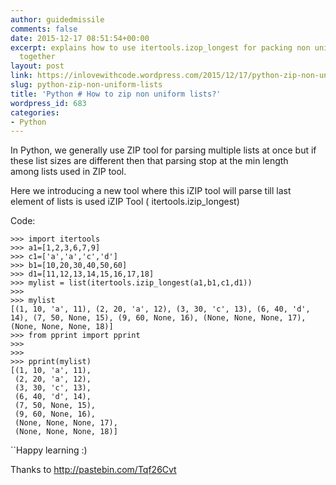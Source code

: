```yaml
---
author: guidedmissile
comments: false
date: 2015-12-17 08:51:54+00:00
excerpt: explains how to use itertools.izop_longest for packing non uniform lists
  together
layout: post
link: https://inlovewithcode.wordpress.com/2015/12/17/python-zip-non-uniform-lists/
slug: python-zip-non-uniform-lists
title: 'Python # How to zip non uniform lists?'
wordpress_id: 683
categories:
- Python
---
```


In Python, we generally use ZIP tool for parsing multiple lists at once but if these list sizes are different then that parsing stop at the min length among lists used in ZIP tool.

Here we introducing a new tool where this iZIP tool will parse till last element of lists is used iZIP Tool ( itertools.izip_longest)

Code:

    
    >>> import itertools
    >>> a1=[1,2,3,6,7,9]
    >>> c1=['a','a','c','d']
    >>> b1=[10,20,30,40,50,60]
    >>> d1=[11,12,13,14,15,16,17,18]
    >>> mylist = list(itertools.izip_longest(a1,b1,c1,d1))
    >>> 
    >>> mylist
    [(1, 10, 'a', 11), (2, 20, 'a', 12), (3, 30, 'c', 13), (6, 40, 'd', 14), (7, 50, None, 15), (9, 60, None, 16), (None, None, None, 17), (None, None, None, 18)]
    >>> from pprint import pprint
    >>> 
    >>> 
    >>> pprint(mylist)
    [(1, 10, 'a', 11),
     (2, 20, 'a', 12),
     (3, 30, 'c', 13),
     (6, 40, 'd', 14),
     (7, 50, None, 15),
     (9, 60, None, 16),
     (None, None, None, 17),
     (None, None, None, 18)]
    




``Happy learning :)

Thanks to http://pastebin.com/Tqf26Cvt
